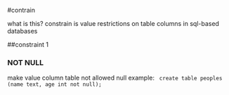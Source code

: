 #contrain

what is this?
constrain is value restrictions on table columns in sql-based databases

##constraint 1
### NOT NULL
make value column table not allowed null
example:
``` create table peoples (name text, age int not null);```

